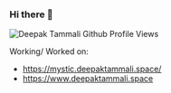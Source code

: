 ### Hi there 👋

![Deepak Tammali Github Profile Views](https://github-views-worker.deode.workers.dev/user/deepaktammali/views?timestamp=1682745188)

Working/ Worked on:  

- https://mystic.deepaktammali.space/
- https://www.deepaktammali.space
